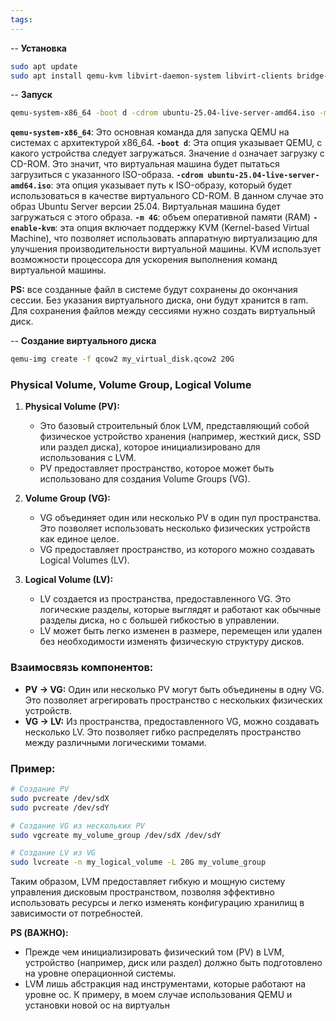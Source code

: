 ```yaml
---
tags:
---
```

-- **Установка**
```bash
sudo apt update
sudo apt install qemu-kvm libvirt-daemon-system libvirt-clients bridge-utils
```

-- **Запуск**
```bash
qemu-system-x86_64 -boot d -cdrom ubuntu-25.04-live-server-amd64.iso -m 4G -enable-kvm
```
**`qemu-system-x86_64`**: Это основная команда для запуска QEMU на системах с архитектурой x86_64.
**`-boot d`**: Эта опция указывает QEMU, с какого устройства следует загружаться. Значение `d` означает загрузку с CD-ROM. Это значит, что виртуальная машина будет пытаться загрузиться с указанного ISO-образа.
**`-cdrom ubuntu-25.04-live-server-amd64.iso`**: эта опция указывает путь к ISO-образу, который будет использоваться в качестве виртуального CD-ROM. В данном случае это образ Ubuntu Server версии 25.04. Виртуальная машина будет загружаться с этого образа.
**`-m 4G`**:  объем оперативной памяти (RAM)
**`-enable-kvm`**: эта опция включает поддержку KVM (Kernel-based Virtual Machine), что позволяет использовать аппаратную виртуализацию для улучшения производительности виртуальной машины. KVM использует возможности процессора для ускорения выполнения команд виртуальной машины.

**PS:** все созданные файл в системе будут сохранены до окончания сессии. Без указания виртуального диска, они будут хранится в ram. Для сохранения файлов между сессиями нужно создать виртуальный диск.

-- **Создание виртуального диска**
```bash
qemu-img create -f qcow2 my_virtual_disk.qcow2 20G
```


### Physical Volume, Volume Group, Logical Volume
1. **Physical Volume (PV):**
    - Это базовый строительный блок LVM, представляющий собой физическое устройство хранения (например, жесткий диск, SSD или раздел диска), которое инициализировано для использования с LVM.
    - PV предоставляет пространство, которое может быть использовано для создания Volume Groups (VG).
      
2. **Volume Group (VG):**
    - VG объединяет один или несколько PV в один пул пространства. Это позволяет использовать несколько физических устройств как единое целое.
    - VG предоставляет пространство, из которого можно создавать Logical Volumes (LV).
      
3. **Logical Volume (LV):**
    - LV создается из пространства, предоставленного VG. Это логические разделы, которые выглядят и работают как обычные разделы диска, но с большей гибкостью в управлении.
    - LV может быть легко изменен в размере, перемещен или удален без необходимости изменять физическую структуру дисков.
### Взаимосвязь компонентов:
- **PV → VG:** Один или несколько PV могут быть объединены в одну VG. Это позволяет агрегировать пространство с нескольких физических устройств.
- **VG → LV:** Из пространства, предоставленного VG, можно создавать несколько LV. Это позволяет гибко распределять пространство между различными логическими томами.
### Пример:
```bash
# Создание PV
sudo pvcreate /dev/sdX 
sudo pvcreate /dev/sdY

# Создание VG из нескольких PV
sudo vgcreate my_volume_group /dev/sdX /dev/sdY

# Создание LV из VG
sudo lvcreate -n my_logical_volume -L 20G my_volume_group
```
Таким образом, LVM предоставляет гибкую и мощную систему управления дисковым пространством, позволяя эффективно использовать ресурсы и легко изменять конфигурацию хранилищ в зависимости от потребностей.

**PS (ВАЖНО):**
- Прежде чем инициализировать физический том (PV) в LVM, устройство (например, диск или раздел) должно быть подготовлено на уровне операционной системы. 
- LVM лишь абстракция над инструментами, которые работают на уровне ос. К примеру, в моем случае использования QEMU и установки новой ос на виртуальн